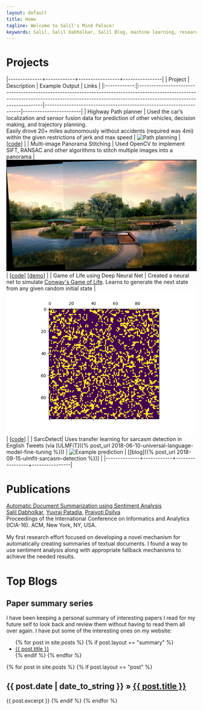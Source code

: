 ```yaml
---
layout: default
title: Home
tagline: Welcome to Salil's Mind Palace!
keywords: Salil, Salil Dabholkar, Salil Blog, machine learning, research
---
```


# Projects

|--------------+------------+-----------------+----------------|
|    Project   | Description                                                                                                                                                                                      | Example Output                                                      | Links                  |
|:------------:|:--------------------------------------------------------------------------------------------------------------------------------------------------------------------------------------------------|--------------------------------------------------------------------|------------------------|
| Highway Path planner | Used the car’s localization and sensor fusion data for prediction of other vehicles, decision making, and trajectory planning. <br/> Easily drove 20+ miles autonomously without accidents (required was 4mi) within the given restrictions of jerk and max speed  | ![Path planning](https://salildabholkar.github.io/assets/images/PathPlanning/res2.png)  | [[code](https://github.com/salildabholkar/Robotics/tree/master/Path%20Planning)] |
| Multi-image Panorama Stitching | Used OpenCV to implement SIFT, RANSAC and other algorithms to stitch multiple images into a panorama | ![Panorama](assets/images/Panorama/result.jpg "Panorama of a scene from individual images ")  | [[code](https://github.com/salildabholkar/Vision/tree/master/Panorama)] [[demo](https://github.com/salildabholkar/Vision/tree/master/Panorama#other-examples--results)] |
| Game of Life using Deep Neural Net | Created a neural net to simulate [Conway's Game of Life](https://en.wikipedia.org/wiki/Conway%27s_Game_of_Life). Learns to generate the next state from any given random initial state | ![Game of Life](assets/images/GoL/life.gif "Game of Life in action")  | [[code](https://github.com/salildabholkar/Deep-Learning/tree/master/GameOfLife)] |
| SarcDetect| Uses transfer learning for sarcasm detection in English Tweets (via [ULMFiT]({% post_url 2018-06-10-universal-language-model-fine-tuning %})) |  ![Example prediction](https://salildabholkar.github.io/assets/images/sarcasm/predict.png)  | [[blog]({% post_url 2018-09-15-ulmfit-sarcasm-detection %})] |
|--------------+------------+-----------------+----------------|


# Publications
<!-- ACM DL Article: Automatic Document Summarization using Sentiment Analysis -->
<div class="acmdlitem" id="item2980362" style="margin-bottom: 15px"><a href="https://dl.acm.org/authorize?N27517" title="Automatic Document Summarization using Sentiment Analysis">Automatic Document Summarization using Sentiment Analysis</a><div><a href="http://dl.acm.org/author_page.cfm?id=99659084760" >Salil Dabholkar</a>, <a href="http://dl.acm.org/author_page.cfm?id=99659083162" >Yuvraj Patadia</a>, <a href="http://dl.acm.org/author_page.cfm?id=99659083680" >Prajyoti Dsilva</a><br />Proceedings of the International Conference on Informatics and Analytics (ICIA-16). ACM, New York, NY, USA.</div></div>

My first research effort focused on developing a novel mechanism for automatically creating summaries of textual documents.
I found a way to use sentiment analysis along with appropriate fallback mechanisms to achieve the needed results.


# Top Blogs
<div class="posts">
  
  <h2>Paper summary series</h2>
  I have been keeping a personal summary of interesting papers I read
  for my future self to look back and review them without having to
  read them all over again. I have put some of the interesting ones on my website:
  
  <ul>
      {% for post in site.posts %}
        {% if post.layout == "summary" %}
            <li><a href="{{ BASE_PATH }}{{ post.url }}">{{ post.title }}</a></li>
        {% endif %}
      {% endfor %}
  </ul>
  
  {% for post in site.posts %}
    {% if post.layout == "post" %}
        <h2><span>{{ post.date | date_to_string }}</span> &raquo; <a href="{{ BASE_PATH }}{{ post.url }}">{{ post.title }}</a></h2>
	    {{ post.excerpt }}
	{% endif %}
  {% endfor %}
</div>
